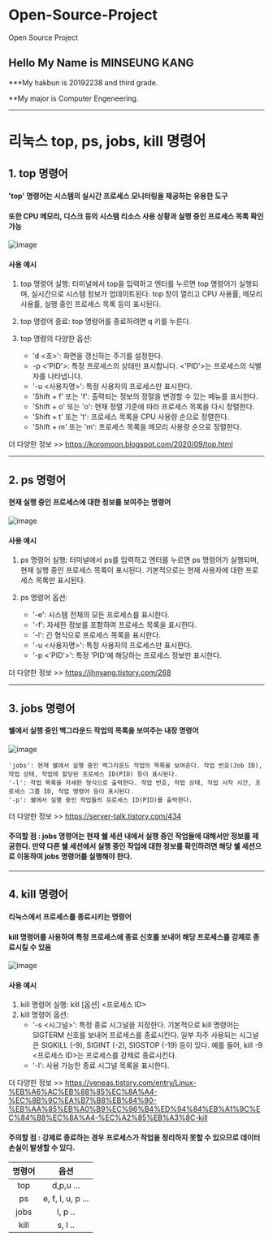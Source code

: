 # Open-Source-Project
Open Source Project

## Hello My Name is MINSEUNG KANG
***My hakbun is 20192238 and third grade.

**My major is Computer Engeneering.

---
# 리눅스 top, ps, jobs, kill 명령어
## 1. top 명령어
#### 'top' 명령어는 시스템의 실시간 프로세스 모니터링을 제공하는 유용한 도구

#### 또한 CPU 메모리, 디스크 등의 시스템 리소스 사용 상황과 실행 중인 프로세스 목록 확인 가능
![image](https://img1.daumcdn.net/thumb/R1280x0/?scode=mtistory2&fname=https%3A%2F%2Ft1.daumcdn.net%2Fcfile%2Ftistory%2F1731AC524E07FB5824)
#### 사용 예시
1. top 명령어 실행:
  터미널에서 top을 입력하고 엔터를 누르면 top 명령어가 실행되며, 실시간으로 시스템 정보가 업데이트된다. top 창이 열리고 CPU 사용률, 메모리 사용률, 실행 중인 프로세스 목록 등이 표시된다.
2. top 명령어 종료:
  top 명령어를 종료하려면 q 키를 누른다.

3. top 명령의 다양한 옵션:
    + 'd <초>': 화면을 갱신하는 주기를 설정한다.
    + -p <'PID'>: 특정 프로세스의 상태만 표시합니다. <'PID'>는 프로세스의 식별자를 나타냅니다.
    + '-u <사용자명>': 특정 사용자의 프로세스만 표시한다.
    + 'Shift + f' 또는 'f': 출력되는 정보의 정렬을 변경할 수 있는 메뉴를 표시한다.
    + 'Shift + o' 또는 'o': 현재 정렬 기준에 따라 프로세스 목록을 다시 정렬한다.
    + 'Shift + t' 또는 't': 프로세스 목록을 CPU 사용량 순으로 정렬한다.
    + 'Shift + m' 또는 'm': 프로세스 목록을 메모리 사용량 순으로 정렬한다.

더 다양한 정보 >> <https://koromoon.blogspot.com/2020/09/top.html>

---
## 2. ps 명령어
#### 현재 실행 중인 프로세스에 대한 정보를 보여주는 명령어
![image](https://ko.linux-console.net/common-images/linux-ps-command/ps-command.png)
#### 사용 예시
1. ps 명령어 실행:
  터미널에서 ps를 입력하고 엔터를 누르면 ps 명령어가 실행되며, 현재 실행 중인 프로세스 목록이 표시된다. 기본적으로는 현재 사용자에 대한 프로세스 목록만 표시된다.
2. ps 명령어 옵션:

    + '-e': 시스템 전체의 모든 프로세스를 표시한다.
    + '-f': 자세한 정보를 포함하여 프로세스 목록을 표시한다.
    + '-l': 긴 형식으로 프로세스 목록을 표시한다.
    + '-u <사용자명>': 특정 사용자의 프로세스만 표시한다.
    + '-p <'PID'>': 특정 'PID'에 해당하는 프로세스 정보만 표시한다.

더 다양한 정보 >> <https://jhnyang.tistory.com/268>

---
## 3. jobs 명령어
#### 쉘에서 실행 중인 백그라운드 작업의 목록을 보여주는 내장 명령어
![image](https://img1.daumcdn.net/thumb/R1280x0/?scode=mtistory2&fname=https%3A%2F%2Ft1.daumcdn.net%2Fcfile%2Ftistory%2F99B5DF505E60F42C10)

    'jobs': 현재 쉘에서 실행 중인 백그라운드 작업의 목록을 보여준다. 작업 번호(Job ID), 작업 상태, 작업에 할당된 프로세스 ID(PID) 등이 표시된다.
    '-l': 작업 목록을 자세한 형식으로 출력한다. 작업 번호, 작업 상태, 작업 시작 시간, 프로세스 그룹 ID, 작업 명령어 등이 표시된다.
    '-p': 쉘에서 실행 중인 작업들의 프로세스 ID(PID)를 출력한다. 

더 다양한 정보 >> <https://server-talk.tistory.com/434>
#### 주의할 점 : jobs 명령어는 현재 쉘 세션 내에서 실행 중인 작업들에 대해서만 정보를 제공한다. 만약 다른 쉘 세션에서 실행 중인 작업에 대한 정보를 확인하려면 해당 쉘 세션으로 이동하여 jobs 명령어를 실행해야 한다.

---
## 4. kill 명령어
#### 리눅스에서 프로세스를 종료시키는 명령어
#### kill 명령어를 사용하여 특정 프로세스에 종료 신호를 보내어 해당 프로세스를 강제로 종료시킬 수 있음
![image](https://img1.daumcdn.net/thumb/R1280x0/?scode=mtistory2&fname=https%3A%2F%2Ft1.daumcdn.net%2Fcfile%2Ftistory%2F99E84B455C6378A109)
#### 사용 예시
1. kill 명령어 실행:
  kill [옵션] <프로세스 ID>
2. kill 명령어 옵션:
      + '-s <시그널>': 특정 종료 시그널을 지정한다. 기본적으로 kill 명령어는 SIGTERM 신호를 보내어 프로세스를 종료시킨다. 일부 자주 사용되는 시그널은 SIGKILL (-9), SIGINT (-2), SIGSTOP (-19) 등이 있다. 예를 들어, kill -9 <프로세스 ID>는 프로세스를 강제로 종료시킨다.
      + '-l': 사용 가능한 종료 시그널 목록을 표시한다.

더 다양한 정보 >> <https://veneas.tistory.com/entry/Linux-%EB%A6%AC%EB%88%85%EC%8A%A4-%EC%8B%9C%EA%B7%B8%EB%84%90-%EB%AA%85%EB%A0%B9%EC%96%B4%ED%94%84%EB%A1%9C%EC%84%B8%EC%8A%A4-%EC%A2%85%EB%A3%8C-kill>
#### 주의할 점 : 강제로 종료하는 경우 프로세스가 작업을 정리하지 못할 수 있으므로 데이터 손실이 발생할 수 있다.

| 명령어 | 옵션 |
|:---:|:---:|
| top | d,p,u ... |
| ps | e, f, l, u, p ... |
| jobs | l, p .. |
| kill | s, l .. |
